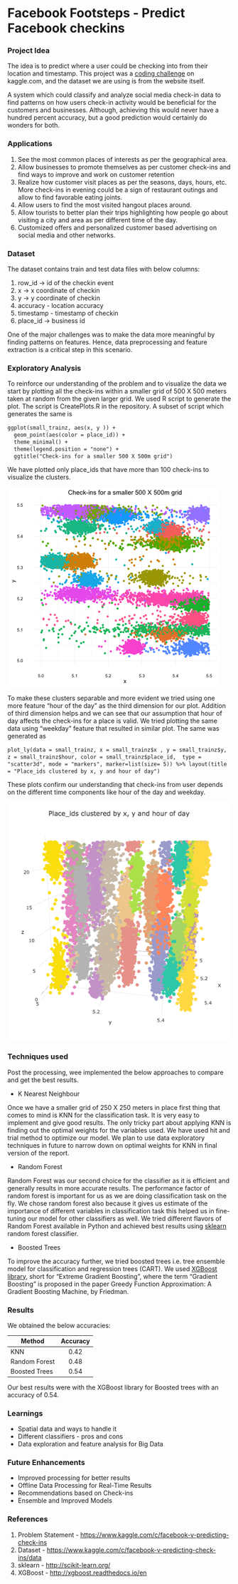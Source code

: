 # Facebook Footsteps - Predict Facebook checkins

### Project Idea

The idea is to predict where a user could be checking into from their location and timestamp. This project was a [coding challenge](https://www.kaggle.com/c/facebook-v-predicting-check-ins) on kaggle.com, and the dataset we are using is from the website itself.

A system which could classify and analyze social media check-in data to find patterns on how users check-in activity would be beneficial for the customers and businesses. Although, achieving this would never have a hundred percent accuracy, but a good prediction would certainly do wonders for both.

### Applications

1. See the most common places of interests as per the geographical area.
2. Allow businesses to promote themselves as per customer check-ins and find ways to improve and work on customer retention
3. Realize how customer visit places as per the seasons, days, hours, etc. More check-ins in evening could be a sign of restaurant outings and allow to find favorable eating joints.
4. Allow users to find the most visited hangout places around.
5. Allow tourists to better plan their trips highlighting how people go about visiting a city and area as per different time of the day.
6. Customized offers and personalized customer based advertising on social media and other networks.

### Dataset

The dataset contains train and test data files with below columns:

1. row_id -> id of the checkin event
2. x -> x coordinate of checkin
3. y -> y coordinate of checkin
4. accuracy - location accuracy
5. timestamp - timestamp of checkin
6. place_id -> business id

One of the major challenges was to make the data more meaningful by finding patterns on features. Hence, data preprocessing and feature extraction is a critical step in this scenario.

### Exploratory Analysis

To reinforce our understanding of the problem and to visualize the data we start by plotting all the check-ins within a smaller grid of 500 X 500 meters taken at random from the given larger grid. 
We used R script to generate the plot. The script is CreatePlots.R in the repository. A subset of script which generates the same is
```
ggplot(small_trainz, aes(x, y )) +
  geom_point(aes(color = place_id)) + 
  theme_minimal() +
  theme(legend.position = "none") +
  ggtitle("Check-ins for a smaller 500 X 500m grid")
```

We have plotted only place_ids that have more than 100 check-ins to visualize the clusters.

![Exploration](https://github.com/shivamgulati1991/Facebook--Footsteps-Prediction/blob/master/Exploratory%20Analysis/Rplot01.png)

To make these clusters separable and more evident we tried using one more feature “hour of the day” as the third dimension for our plot.
Addition of third dimension helps and we can see that our assumption that hour of day affects the check-ins for a place is valid. We tried plotting the same data using “weekday” feature that resulted in similar plot. The same was generated as
```
plot_ly(data = small_trainz, x = small_trainz$x , y = small_trainz$y, z = small_trainz$hour, color = small_trainz$place_id,  type = "scatter3d", mode = "markers", marker=list(size= 5)) %>% layout(title = "Place_ids clustered by x, y and hour of day")
```

These plots confirm our understanding that check-ins from user depends on the different time components like hour of the day and weekday.

![Exploration](https://github.com/shivamgulati1991/Facebook--Footsteps-Prediction/blob/master/Exploratory%20Analysis/Rplot03.png)

### Techniques used

Post the processing, wee implemented the below approaches to compare and get the best results.

* K Nearest Neighbour

Once we have a smaller grid of 250 X 250 meters in place first thing that comes to mind is KNN for the classification task. It is very easy to implement and give good results. The only tricky part about applying KNN is finding out the optimal weights for the variables used. We have used hit and trial method to optimize our model. We plan to use data exploratory techniques in future to narrow down on optimal weights for KNN in final version of the report.

* Random Forest

Random Forest was our second choice for the classifier as it is efficient and generally results in more accurate results. The performance factor of random forest is important for us as we are doing classification task on the fly. We chose random forest also because it gives us estimate of the importance of different variables in classification task this helped us in fine-tuning our model for other classifiers as well. We tried different flavors of Random Forest available in Python and achieved best results using [sklearn](http://scikit-learn.org/) random forest classifier.

* Boosted Trees

To improve the accuracy further, we tried boosted trees i.e. tree ensemble model for classification and regression trees (CART). We used [XGBoost library](http://xgboost.readthedocs.io/en/latest/model.html), short for “Extreme Gradient Boosting”, where the term “Gradient Boosting” is proposed in the paper Greedy Function Approximation: A Gradient Boosting Machine, by Friedman.

### Results

We obtained the below accuracies:

| Method        | Accuracy      |
| ------------- |:-------------:|
| KNN           | 0.42          |
| Random Forest | 0.48          |
| Boosted Trees | 0.54          |

Our best results were with the XGBoost library for Boosted trees with an accuracy of 0.54.

### Learnings

* Spatial data and ways to handle it
* Different classifiers - pros and cons
* Data exploration and feature analysis for Big Data

### Future Enhancements

* Improved processing for better results
* Offline Data Processing for Real-Time Results
* Recommendations based on Check-ins
* Ensemble and Improved Models

### References

1. Problem Statement - https://www.kaggle.com/c/facebook-v-predicting-check-ins
2. Dataset - https://www.kaggle.com/c/facebook-v-predicting-check-ins/data
3. sklearn - http://scikit-learn.org/
4. XGBoost - http://xgboost.readthedocs.io/en
